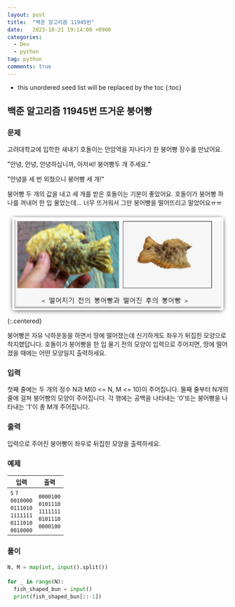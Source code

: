 ```yaml
---
layout: post
title:  "백준 알고리즘 11945번"
date:   2023-10-21 19:14:00 +0900
categories: 
  - Dev
  - python
tag: python
comments: true
---
```


* this unordered seed list will be replaced by the toc
{:toc}

## 백준 알고리즘 11945번 뜨거운 붕어빵

### 문제

고려대학교에 입학한 새내기 호돌이는 안암역을 지나다가 한 붕어빵 장수를 만났어요.

"안녕, 안녕, 안녕하십니까, 아저씨! 붕어빵두 개 주세요."

"안녕을 세 번 외쳤으니 붕어빵 세 개!"

붕어빵 두 개의 값을 내고 세 개를 받은 호돌이는 기분이 좋았어요. 호돌이가 붕어빵 하나를 꺼내어 한 입 물었는데... 너무 뜨거워서 그만 붕어빵을 떨어뜨리고 말았어요ㅠㅠ

![붕어빵](../../assets/img/python/baekjoon_11945.png){:.centered}

붕어빵은 자유 낙하운동을 하면서 땅에 떨어졌는데 신기하게도 좌우가 뒤집힌 모양으로 착지했답니다. 호돌이가 붕어빵을 한 입 물기 전의 모양이 입력으로 주어지면, 땅에 떨어졌을 때에는 어떤 모양일지 출력하세요.

### 입력

첫째 줄에는 두 개의 정수 N과 M(0 <= N, M <= 10)이 주어집니다. 뚤째 줄부터 N개의 줄에 걸쳐 붕어빵의 모양이 주어집니다. 각 행에는 공백을 나타내는 '0'또는 붕어빵을 나타내는 '1'이 총 M개 주어집니다.

### 출력

입력으로 주어진 붕어빵이 좌우로 뒤집힌 모양을 출력하세요.

### 예제

| 입력 | 출력 |
| --- | --- |
| `5` `7` <br/> `0010000` <br/> `0111010` <br/> `1111111` <br/> `0111010` <br/> `0010000` | `0000100` <br/> `0101110` <br/> `1111111` <br/> `0101110` <br/> `0000100` |

### 풀이

```py
N, M = map(int, input().split())

for _ in range(N):
  fish_shaped_bun = input()
  print(fish_shaped_bun[::-1])
```